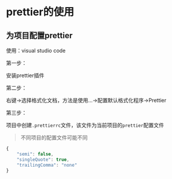 # prettier的使用

## 为项目配置prettier

使用：visual studio code

第一步：

安装prettier插件

第二步：

右键->选择格式化文档，方法是使用...->配置默认格式化程序->Prettier



第三步：

项目中创建`.prettierrc`文件，该文件为当前项目的`prettier`配置文件

>不同项目的配置文件可能不同

```js
{
	"semi": false,
	"singleQuote": true,
	"trailingComma": "none"
}
```